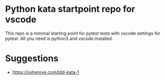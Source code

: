 # Python kata startpoint repo for vscode
This repo is a minimal starting point for pytest tests with vscode settings for pytest.
All you need is python3 and vscode installed.

# Suggestions
- https://osherove.com/tdd-kata-1
